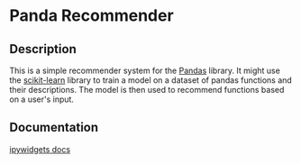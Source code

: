 # Panda Recommender

## Description

This is a simple recommender system for the [Pandas](https://pandas.pydata.org/) library. It might use the [scikit-learn](https://scikit-learn.org/stable/) library to train a model on a dataset of pandas functions and their descriptions. The model is then used to recommend functions based on a user's input.

## Documentation

[ipywidgets docs](https://ipywidgets.readthedocs.io/en/7.x/examples/Widget%20Basics.html)
